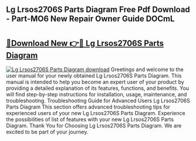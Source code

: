 ## Lg Lrsos2706S Parts Diagram Free Pdf Download - Part-MO6 New Repair Owner Guide DOCmL

# <h2><a href="http://dflkvc.blite.top/?on=Lg+Lrsos2706S+Parts+Diagram">🔗Download New 👉🔴 Lg Lrsos2706S Parts Diagram</a></h2>

[![Lg Lrsos2706S Parts Diagram download](https://i.imgur.com/lujVjoI.png)](http://dflkvc.blite.top/?on=Lg+Lrsos2706S+Parts+Diagram)
Greetings and welcome to the user manual for your newly obtained Lg Lrsos2706S Parts Diagram. This manual is intended to help you become an expert user of your product by providing a detailed explanation of its features, functions, and benefits. You will find step-by-step instructions for installation, usage, maintenance, and troubleshooting. Troubleshooting Guide for Advanced Users Lg Lrsos2706S Parts Diagram This section offers advanced troubleshooting tips for experienced users of your new Lg Lrsos2706S Parts Diagram. Experience the possibilities of list of features with your new Lg Lrsos2706S Parts Diagram. Thank You for Choosing Lg Lrsos2706S Parts Diagram. We are excited to be part of your journey.
